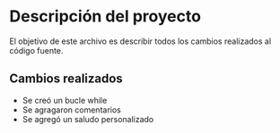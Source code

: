 # Descripción del proyecto

El objetivo de este archivo es describir todos los cambios realizados al código fuente.

## Cambios realizados 
- Se creó un bucle while
- Se agragaron comentarios
- Se agregó un saludo personalizado

